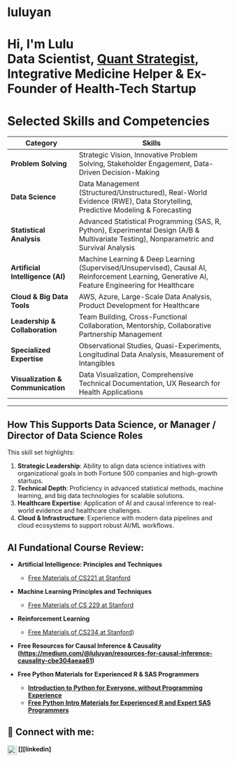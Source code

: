 # luluyan
<h1>Hi, I'm Lulu <br/><a >Data Scientist</a>, <a href="https://www.linkedin.com/in/luluyan/">Quant Strategist</a>, Integrative Medicine Helper & Ex-Founder of Health-Tech Startup</a></h1>

# Selected Skills and Competencies

| **Category**                     | **Skills**                                                                                     |
|-----------------------------------|-----------------------------------------------------------------------------------------------|
| **Problem Solving**               | Strategic Vision, Innovative Problem Solving, Stakeholder Engagement, Data-Driven Decision-Making |
| **Data Science**                  | Data Management (Structured/Unstructured), Real-World Evidence (RWE), Data Storytelling, Predictive Modeling & Forecasting |
| **Statistical Analysis**          | Advanced Statistical Programming (SAS, R, Python), Experimental Design (A/B & Multivariate Testing), Nonparametric and Survival Analysis |
| **Artificial Intelligence (AI)** | Machine Learning & Deep Learning (Supervised/Unsupervised), Causal AI, Reinforcement Learning, Generative AI, Feature Engineering for Healthcare |
| **Cloud & Big Data Tools**        | AWS, Azure, Large-Scale Data Analysis, Product Development for Healthcare |
| **Leadership & Collaboration**   | Team Building, Cross-Functional Collaboration, Mentorship, Collaborative Partnership Management |
| **Specialized Expertise**         | Observational Studies, Quasi-Experiments, Longitudinal Data Analysis, Measurement of Intangibles |
| **Visualization & Communication**| Data Visualization, Comprehensive Technical Documentation, UX Research for Health Applications |

---

## How This Supports Data Science, or Manager / Director of Data Science Roles

This skill set highlights:

1. **Strategic Leadership**: Ability to align data science initiatives with organizational goals in both Fortune 500 companies and high-growth startups.  
2. **Technical Depth**: Proficiency in advanced statistical methods, machine learning, and big data technologies for scalable solutions.  
3. **Healthcare Expertise**: Application of AI and causal inference to real-world evidence and healthcare challenges.  
4. **Cloud & Infrastructure**: Experience with modern data pipelines and cloud ecosystems to support robust AI/ML workflows.  
<h2> AI Fundational Course Review:</h2>

- <b>Artificial Intelligence: Principles and Techniques </b>
  - [Free Materials of CS221 at Stanford]([(https://www.youtube.com/watch?v=ZiwogMtbjr4&list=PLoROMvodv4rOca_Ovz1DvdtWuz8BfSWL2)]) 
- <b>Machine Learning Principles and Techniques</b>
  - [Free Materials of CS 229 at Stanford]([(https://www.youtube.com/watch?v=Bl4Feh_Mjvo&list=PLoROMvodv4rNyWOpJg_Yh4NSqI4Z4vOYy))
- <b>Reinforcement Learning</b>
  - [Free Materials of CS234 at Stanford](https://youtube.com/playlist?list=PLoROMvodv4rN4wG6Nk6sNpTEbuOSosZdX))

- <b>Free Resources for Causal Inference & Causality (https://medium.com/@luluyan/resources-for-causal-inference-causality-cbe304aeaa61)

- <b>Free Python Materials for Experienced R & SAS Programmers </b>
  - [Introduction to Python for Everyone, without Programming Experience](https://www.youtube.com/watch?v=_uQrJ0TkZlc)
  - [Free Python Intro Materials for Experienced R and Expert SAS Programmers](https://medium.com/@luluyan/python-crash-materials-for-experienced-r-and-or-expert-sas-programmers-f9a0fe8a8b40)


<h2> 🤳 Connect with me:</h2>
[<img align="left" alt="LuluYan | LinkedIn" width="22px" src="https://cdn.jsdelivr.net/npm/simple-icons@v3/icons/linkedin.svg" />][linkedin]

[linkedin]: https://linkedin.com/in/luluyan
